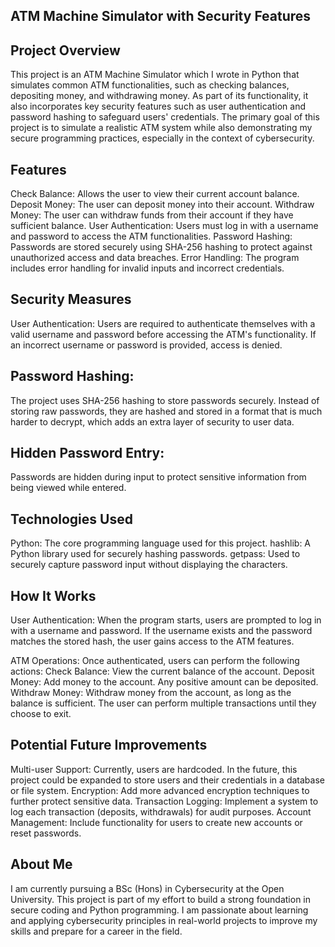 ## ATM Machine Simulator with Security Features

## Project Overview
This project is an ATM Machine Simulator  which I wrote in Python that simulates common ATM functionalities, such as checking balances, depositing money, and withdrawing money. As part of its functionality, it also incorporates key security features such as user authentication and password hashing to safeguard users' credentials. The primary goal of this project is to simulate a realistic ATM system while also demonstrating my secure programming practices, especially in the context of cybersecurity.

## Features
Check Balance: Allows the user to view their current account balance.
Deposit Money: The user can deposit money into their account.
Withdraw Money: The user can withdraw funds from their account if they have sufficient balance.
User Authentication: Users must log in with a username and password to access the ATM functionalities.
Password Hashing: Passwords are stored securely using SHA-256 hashing to protect against unauthorized access and data breaches.
Error Handling: The program includes error handling for invalid inputs and incorrect credentials.

## Security Measures
User Authentication: Users are required to authenticate themselves with a valid username and password before accessing the ATM's functionality.
If an incorrect username or password is provided, access is denied.

## Password Hashing:
The project uses SHA-256 hashing to store passwords securely. Instead of storing raw passwords, they are hashed and stored in a format that is much harder to decrypt, which adds an extra layer of security to user data.

## Hidden Password Entry:
Passwords are hidden during input to protect sensitive information from being viewed while entered.

## Technologies Used
Python: The core programming language used for this project.
hashlib: A Python library used for securely hashing passwords.
getpass: Used to securely capture password input without displaying the characters.

## How It Works
User Authentication: When the program starts, users are prompted to log in with a username and password.
If the username exists and the password matches the stored hash, the user gains access to the ATM features.

ATM Operations: Once authenticated, users can perform the following actions:
Check Balance: View the current balance of the account.
Deposit Money: Add money to the account. Any positive amount can be deposited.
Withdraw Money: Withdraw money from the account, as long as the balance is sufficient.
The user can perform multiple transactions until they choose to exit.

## Potential Future Improvements
Multi-user Support: Currently, users are hardcoded. In the future, this project could be expanded to store users and their credentials in a database or file system.
Encryption: Add more advanced encryption techniques to further protect sensitive data.
Transaction Logging: Implement a system to log each transaction (deposits, withdrawals) for audit purposes.
Account Management: Include functionality for users to create new accounts or reset passwords.

## About Me
I am currently pursuing a BSc (Hons) in Cybersecurity at the Open University. This project is part of my effort to build a strong foundation in secure coding and Python programming. I am passionate about learning and applying cybersecurity principles in real-world projects to improve my skills and prepare for a career in the field.
